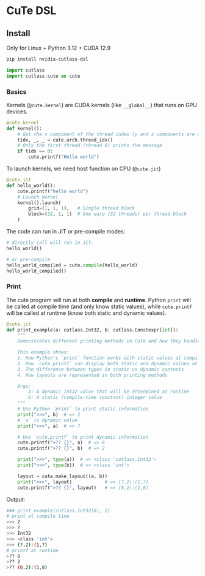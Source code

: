 # CuTe DSL

## Install

Only for Linux + Python 3.12 + CUDA 12.9

```bash
pip install nvidia-cutlass-dsl
```

```python
import cutlass
import cutlass.cute as cute
```



### Basics

Kernels (`@cute.kernel`) are CUDA kernels (like `__global__`) that runs on GPU devices.

```python
@cute.kernel
def kernel():
    # Get the x component of the thread index (y and z components are unused)
    tidx, _, _ = cute.arch.thread_idx()
    # Only the first thread (thread 0) prints the message
    if tidx == 0:
        cute.printf("Hello world")
```

To launch kernels, we need host function on CPU (`@cute.jit`) 

```python
@cute.jit
def hello_world():
    cute.printf("hello world")
    # Launch kernel
    kernel().launch(
        grid=(1, 1, 1),   # Single thread block
        block=(32, 1, 1)  # One warp (32 threads) per thread block
    )
```

The code can run in JIT or pre-compile modes:

```python
# directly call will run in JIT.
hello_world()

# or pre-compile
hello_world_compiled = cute.compile(hello_world)
hello_world_compiled()
```

### Print

The cute program will run at both **compile** and **runtime**. Python `print` will be called at compile time (and only know static values), while `cute.printf` will be called at runtime (know both static and dynamic values).

```python
@cute.jit
def print_example(a: cutlass.Int32, b: cutlass.Constexpr[int]):
    """
    Demonstrates different printing methods in CuTe and how they handle static vs dynamic values.

    This example shows:
    1. How Python's `print` function works with static values at compile time but can't show dynamic values
    2. How `cute.printf` can display both static and dynamic values at runtime
    3. The difference between types in static vs dynamic contexts
    4. How layouts are represented in both printing methods

    Args:
        a: A dynamic Int32 value that will be determined at runtime
        b: A static (compile-time constant) integer value
    """
    # Use Python `print` to print static information
    print(">>>", b)  # => 2
    # `a` is dynamic value
    print(">>>", a)  # => ?

    # Use `cute.printf` to print dynamic information
    cute.printf(">?? {}", a)  # => 8
    cute.printf(">?? {}", b)  # => 2

    print(">>>", type(a))  # => <class 'cutlass.Int32'>
    print(">>>", type(b))  # => <class 'int'>

    layout = cute.make_layout((a, b))
    print(">>>", layout)            # => (?,2):(1,?)
    cute.printf(">?? {}", layout)   # => (8,2):(1,8)
```

Output:

```bash
### print_example(cutlass.Int32(8), 2)
# print at compile time
>>> 2 
>>> ?
>>> Int32
>>> <class 'int'>
>>> (?,2):(1,?)
# printf at runtime
>?? 8
>?? 2
>?? (8,2):(1,8)
```

